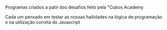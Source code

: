 Programas criados a patir dos desafios feito  pela "Cubos Academy

Cada um pensado em  testar as nossas hailidades na lógica de programação e na utilização correta do Javascript
